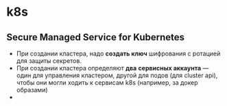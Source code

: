 # k8s

## Secure Managed Service for Kubernetes

* При создании кластера, надо **создать ключ** шифрования с ротацией для защиты секретов.
* При создании кластера определяют **два** **сервисных аккаунта** — один для управления кластером, другой для подов (для cluster api), чтобы они могли ходить к сервисам k8s (например, за докер образами)
*

